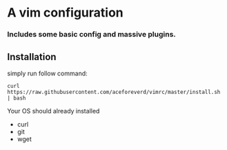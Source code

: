 # A vim configuration
### Includes some basic config and massive plugins.

## Installation
simply run follow command:

    curl https://raw.githubusercontent.com/aceforeverd/vimrc/master/install.sh | bash

Your OS should already installed
+ curl
+ git
+ wget

